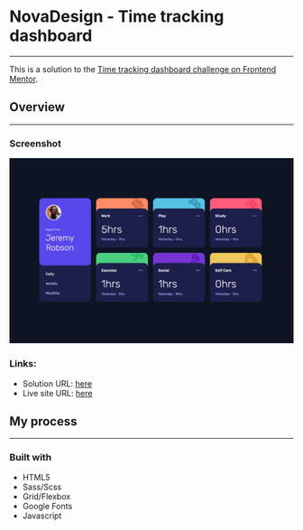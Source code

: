 # NovaDesign - Time tracking dashboard

___

This is a solution to the [Time tracking dashboard challenge on Frontend Mentor](https://www.frontendmentor.io/challenges/time-tracking-dashboard-UIQ7167Jw).

## Overview

___

### Screenshot
![Time tracking dashboard](./images/Screenshot%20time%20tracking.png)

### Links:

- Solution URL: [here]()
- Live site URL: [here](https://time-tracking-challenge-10.vercel.app/)

## My process

___

### Built with

- HTML5
- Sass/Scss
- Grid/Flexbox
- Google Fonts
- Javascript


